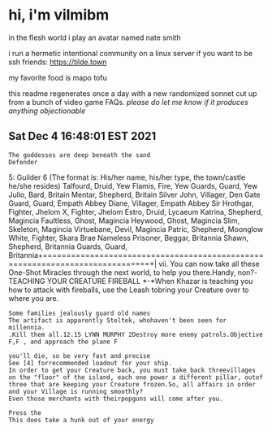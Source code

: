 # hi, i'm vilmibm

in the flesh world i play an avatar named nate smith

i run a hermetic intentional community on a linux server if you want to be ssh friends: https://tilde.town

my favorite food is mapo tofu

this readme regenerates once a day with a new randomized sonnet cut up from a bunch of video game FAQs.
_please do let me know if it produces anything objectionable_

## Sat Dec  4 16:48:01 EST 2021

    The goddesses are deep beneath the sand
    Defender 5: Guilder 6
    (The format is: His/her name, his/her type, the town/castle he/she resides) Talfourd, Druid, Yew Flamis, Fire, Yew Guards, Guard, Yew Julio, Bard, Britain Mentar, Shepherd, Britain Silver John, Villager, Den Gate Guard, Guard, Empath Abbey Diane, Villager, Empath Abbey Sir Hrothgar, Fighter, Jhelom X, Fighter, Jhelom Estro, Druid, Lycaeum Katrina, Shepherd, Magincia Faultless, Ghost, Magincia Heywood, Ghost, Magincia Slim, Skeleton, Magincia Virtuebane, Devil, Magincia Patric, Shepherd, Moonglow White, Fighter, Skara Brae Nameless Prisoner, Beggar, Britannia Shawn, Shepherd, Britannia Guards, Guard, Britannia+=============================================================================+| vii.
    You can now take all these One-Shot Miracles through the next world, to help you there.Handy, non?*-* TEACHING YOUR CREATURE FIREBALL *-*When Khazar is teaching you how to attack with fireballs, use the Leash tobring your Creature over to where you are.
    
    Some families jealously guard old names
    The artifact is apparently Steltek, whohaven't been seen for millennia.
    .Kill them all.12.15 LYNN MURPHY 2Destroy more enemy patrols.Objective
    F,F , and approach the plane F
    
    you'll die, so be very fast and precise
    See [4] forrecommended loadout for your ship.
    In order to get your Creature back, you must take back threevillages on the "floor" of the island, each one power a different pillar, outof three that are keeping your Creature frozen.So, all affairs in order and your Village is running smoothly?
    Even those merchants with theirpopguns will come after you.
    
    Press the
    This does take a hunk out of your energy
